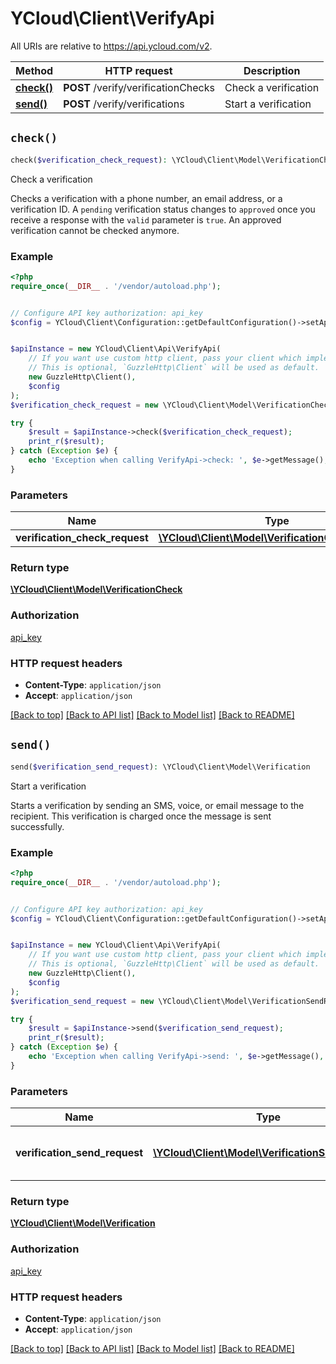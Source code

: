 # YCloud\Client\VerifyApi

All URIs are relative to https://api.ycloud.com/v2.

Method | HTTP request | Description
------------- | ------------- | -------------
[**check()**](VerifyApi.md#check) | **POST** /verify/verificationChecks | Check a verification
[**send()**](VerifyApi.md#send) | **POST** /verify/verifications | Start a verification


## `check()`

```php
check($verification_check_request): \YCloud\Client\Model\VerificationCheck
```

Check a verification

Checks a verification with a phone number, an email address, or a verification ID. A `pending` verification status changes to `approved` once you receive a response with the `valid` parameter is `true`. An approved verification cannot be checked anymore.

### Example

```php
<?php
require_once(__DIR__ . '/vendor/autoload.php');


// Configure API key authorization: api_key
$config = YCloud\Client\Configuration::getDefaultConfiguration()->setApiKey('X-API-Key', 'YOUR_API_KEY');


$apiInstance = new YCloud\Client\Api\VerifyApi(
    // If you want use custom http client, pass your client which implements `GuzzleHttp\ClientInterface`.
    // This is optional, `GuzzleHttp\Client` will be used as default.
    new GuzzleHttp\Client(),
    $config
);
$verification_check_request = new \YCloud\Client\Model\VerificationCheckRequest(); // \YCloud\Client\Model\VerificationCheckRequest

try {
    $result = $apiInstance->check($verification_check_request);
    print_r($result);
} catch (Exception $e) {
    echo 'Exception when calling VerifyApi->check: ', $e->getMessage(), PHP_EOL;
}
```

### Parameters

Name | Type | Description  | Notes
------------- | ------------- | ------------- | -------------
 **verification_check_request** | [**\YCloud\Client\Model\VerificationCheckRequest**](../Model/VerificationCheckRequest.md)|  | [optional]

### Return type

[**\YCloud\Client\Model\VerificationCheck**](../Model/VerificationCheck.md)

### Authorization

[api_key](../../README.md#api_key)

### HTTP request headers

- **Content-Type**: `application/json`
- **Accept**: `application/json`

[[Back to top]](#) [[Back to API list]](../../README.md#endpoints)
[[Back to Model list]](../../README.md#models)
[[Back to README]](../../README.md)

## `send()`

```php
send($verification_send_request): \YCloud\Client\Model\Verification
```

Start a verification

Starts a verification by sending an SMS, voice, or email message to the recipient. This verification is charged once the message is sent successfully.

### Example

```php
<?php
require_once(__DIR__ . '/vendor/autoload.php');


// Configure API key authorization: api_key
$config = YCloud\Client\Configuration::getDefaultConfiguration()->setApiKey('X-API-Key', 'YOUR_API_KEY');


$apiInstance = new YCloud\Client\Api\VerifyApi(
    // If you want use custom http client, pass your client which implements `GuzzleHttp\ClientInterface`.
    // This is optional, `GuzzleHttp\Client` will be used as default.
    new GuzzleHttp\Client(),
    $config
);
$verification_send_request = new \YCloud\Client\Model\VerificationSendRequest(); // \YCloud\Client\Model\VerificationSendRequest | Verification request that needs to be sent.

try {
    $result = $apiInstance->send($verification_send_request);
    print_r($result);
} catch (Exception $e) {
    echo 'Exception when calling VerifyApi->send: ', $e->getMessage(), PHP_EOL;
}
```

### Parameters

Name | Type | Description  | Notes
------------- | ------------- | ------------- | -------------
 **verification_send_request** | [**\YCloud\Client\Model\VerificationSendRequest**](../Model/VerificationSendRequest.md)| Verification request that needs to be sent. |

### Return type

[**\YCloud\Client\Model\Verification**](../Model/Verification.md)

### Authorization

[api_key](../../README.md#api_key)

### HTTP request headers

- **Content-Type**: `application/json`
- **Accept**: `application/json`

[[Back to top]](#) [[Back to API list]](../../README.md#endpoints)
[[Back to Model list]](../../README.md#models)
[[Back to README]](../../README.md)
